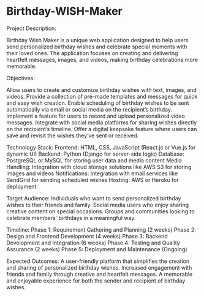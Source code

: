 # Birthday-WISH-Maker

Project Description:

Birthday Wish Maker is a unique web application designed to help users send personalized birthday wishes and celebrate special moments with their loved ones. The application focuses on creating and delivering heartfelt messages, images, and videos, making birthday celebrations more memorable.

Objectives:

Allow users to create and customize birthday wishes with text, images, and videos.
Provide a collection of pre-made templates and messages for quick and easy wish creation.
Enable scheduling of birthday wishes to be sent automatically via email or social media on the recipient’s birthday.
Implement a feature for users to record and upload personalized video messages.
Integrate with social media platforms for sharing wishes directly on the recipient’s timeline.
Offer a digital keepsake feature where users can save and revisit the wishes they’ve sent or received.

Technology Stack:
Frontend: HTML, CSS, JavaScript (React.js or Vue.js for dynamic UI)
Backend: Python (Django for server-side logic)
Database: PostgreSQL or MySQL for storing user data and media content
Media Handling: Integration with cloud storage solutions like AWS S3 for storing images and videos
Notifications: Integration with email services like SendGrid for sending scheduled wishes
Hosting: AWS or Heroku for deployment

Target Audience:
Individuals who want to send personalized birthday wishes to their friends and family.
Social media users who enjoy sharing creative content on special occasions.
Groups and communities looking to celebrate members' birthdays in a meaningful way.

Timeline:
Phase 1: Requirement Gathering and Planning (2 weeks)
Phase 2: Design and Frontend Development (4 weeks)
Phase 3: Backend Development and Integration (6 weeks)
Phase 4: Testing and Quality Assurance (2 weeks)
Phase 5: Deployment and Maintenance (Ongoing)

Expected Outcomes:
A user-friendly platform that simplifies the creation and sharing of personalized birthday wishes.
Increased engagement with friends and family through creative and heartfelt messages.
A memorable and enjoyable experience for both the sender and recipient of birthday wishes.
